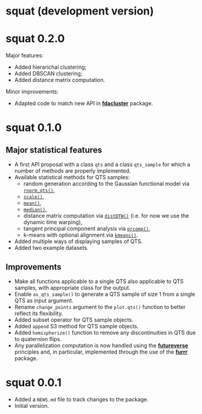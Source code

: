 # squat (development version)

# squat 0.2.0

Major features:

* Added hierarichal clustering;
* Added DBSCAN clustering;
* Added distance matrix computation.

Minor improvements:

* Adapted code to match new API in [**fdacluster**](https://astamm.github.io/fdacluster/index.html) package.

# squat 0.1.0

## Major statistical features
* A first API proposal with a class `qts` and a class `qts_sample` for which a
number of methods are properly implemented.
* Available statistical methods for QTS samples: 
  * random generation according to the Gaussian functional model via
  [`rnorm_qts()`](https://lmjl-alea.github.io/squat/reference/rnorm_qts.html),
  * [`scale()`](https://lmjl-alea.github.io/squat/reference/scale.html), 
  * [`mean()`](https://lmjl-alea.github.io/squat/reference/mean.qts_sample.html), 
  * [`median()`](https://lmjl-alea.github.io/squat/reference/median.qts_sample.html),
  * distance matrix computation via [`distDTW()`](https://lmjl-alea.github.io/squat/reference/distDTW.html) (i.e. for now we use the dynamic time warping),
  * tangent principal component analysis via [`prcomp()`](https://lmjl-alea.github.io/squat/reference/prcomp.qts_sample.html),
  * k-means with optional alignment via [`kmeans()`](https://lmjl-alea.github.io/squat/reference/kmeans.html).
* Added multiple ways of displaying samples of QTS.
* Added two example datasets.

## Improvements
* Make all functions applicable to a single QTS also applicable to QTS samples,
with appropriate class for the output.
* Enable `as_qts_sample()` to generate a QTS sample of size 1 from a single QTS
as input argument.
* Rename `change_points` argument to the `plot.qts()` function to better reflect
its flexibility.
* Added subset operator for QTS sample objects.
* Added `append` S3 method for QTS sample objects.
* Added `hemispherize()` function to remove any discontinuities in QTS due to
quaternion flips.
* Any parallelization computation is now handled using the
[**futureverse**](https://www.futureverse.org) principles and, in particular,
implemented through the use of the [**furrr**](https://furrr.futureverse.org)
package.

# squat 0.0.1

* Added a `NEWS.md` file to track changes to the package.
* Initial version.
